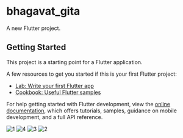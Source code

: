 # bhagavat_gita

A new Flutter project.

## Getting Started

This project is a starting point for a Flutter application.

A few resources to get you started if this is your first Flutter project:

- [Lab: Write your first Flutter app](https://docs.flutter.dev/get-started/codelab)
- [Cookbook: Useful Flutter samples](https://docs.flutter.dev/cookbook)

For help getting started with Flutter development, view the
[online documentation](https://docs.flutter.dev/), which offers tutorials,
samples, guidance on mobile development, and a full API reference.


![1](https://github.com/user-attachments/assets/c2dd63dc-d005-49ba-bcb8-af464820f2a7)
![4](https://github.com/user-attachments/assets/054cbac4-e633-4400-a2de-37aa0c7509bf)
![3](https://github.com/user-attachments/assets/ec482e80-cba0-4ab7-9adf-dae5ba5ef614)
![2](https://github.com/user-attachments/assets/c47a7355-117c-46f1-b775-c269f9c1ca56)

